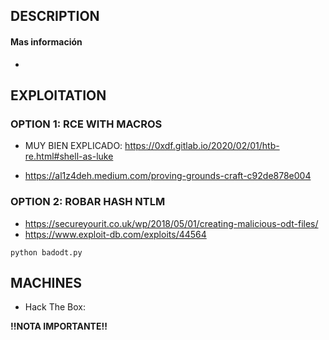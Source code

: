 ## DESCRIPTION



#### Mas información
* 


## EXPLOITATION

### OPTION 1: RCE WITH MACROS

* MUY BIEN EXPLICADO: https://0xdf.gitlab.io/2020/02/01/htb-re.html#shell-as-luke

* https://al1z4deh.medium.com/proving-grounds-craft-c92de878e004

### OPTION 2: ROBAR HASH NTLM
* https://secureyourit.co.uk/wp/2018/05/01/creating-malicious-odt-files/
* https://www.exploit-db.com/exploits/44564
```
python badodt.py 
```

## MACHINES

* Hack The Box: 

**!!NOTA IMPORTANTE!!** 